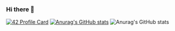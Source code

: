 ### Hi there 👋

[![42 Profile Card](https://1337-readme.vercel.app/api/profile?cursus=42cursus&dark=true&login=rgatnaou)](https://github.com/mohouyizme/1337-readme)
[![Anurag's GitHub stats](https://github-readme-stats.vercel.app/api?username=rgatnaou)](https://github.com/anuraghazra/github-readme-stats)
![Anurag's GitHub stats](https://github-readme-stats.vercel.app/api?username=rgatnaou&hide=contribs,prs)
